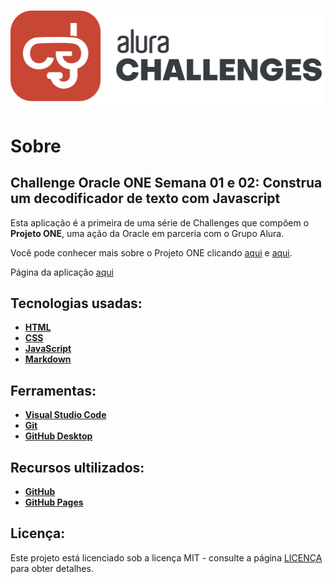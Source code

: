 <h1 align="center">
    <img src="image/logo-challenge.svg" alt="Logo Challenge">
</h1>

# Sobre

## Challenge Oracle ONE Semana 01 e 02: Construa um decodificador de texto com Javascript

Esta aplicação é a primeira de uma série de Challenges que compõem o **Projeto ONE**, uma ação da Oracle em parceria com o Grupo Alura.

Você pode conhecer mais sobre o Projeto ONE clicando [aqui](https://www.oracle.com/br/education/oracle-next-education/) e [aqui](https://www.alura.com.br/oracle-next-education).
 
Página da aplicação [aqui](https://jobafi.github.io/challenge-oracle-alura-semana-1-e-2/.)

## Tecnologias usadas:
* **[HTML](https://developer.mozilla.org/pt-BR/docs/Web/HTML)**
* **[CSS](https://developer.mozilla.org/pt-BR/docs/Learn/CSS/First_steps/O_que_e_CSS)**
* **[JavaScript](https://developer.mozilla.org/pt-BR/docs/Web/JavaScript)**
* **[Markdown](https://daringfireball.net/projects/)**


## Ferramentas:
* **[Visual Studio Code](https://code.visualstudio.com/)**
* **[Git](https://git-scm.com/)**
* **[GitHub Desktop](https://desktop.github.com/)**


## Recursos ultilizados:
* **[GitHub](https://github.com/)**
* **[GitHub Pages](https://pages.github.com/)**


## Licença:
Este projeto está licenciado sob a licença MIT - consulte a página [LICENÇA](https://opensource.org/licenses/MIT) para obter detalhes.
